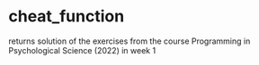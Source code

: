 # cheat_function
returns solution of the exercises from the course Programming in Psychological Science (2022) in week 1
